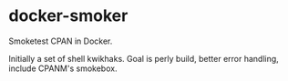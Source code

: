 # docker-smoker
Smoketest CPAN in Docker.

Initially a set of shell kwikhaks.
Goal is perly build, better error handling, include CPANM's smokebox.
